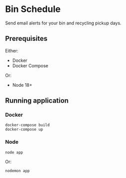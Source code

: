 # Bin Schedule
Send email alerts for your bin and recycling pickup days. 

## Prerequisites

Either:
- Docker
- Docker Compose

Or:
- Node 18+

## Running application
### Docker
```
docker-compose build
docker-compose up
```

### Node
```
node app
```
Or:
```
nodemon app
```
